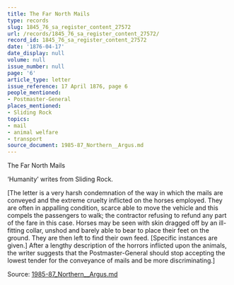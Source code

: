 ```yaml
---
title: The Far North Mails
type: records
slug: 1845_76_sa_register_content_27572
url: /records/1845_76_sa_register_content_27572/
record_id: 1845_76_sa_register_content_27572
date: '1876-04-17'
date_display: null
volume: null
issue_number: null
page: '6'
article_type: letter
issue_reference: 17 April 1876, page 6
people_mentioned:
- Postmaster-General
places_mentioned:
- Sliding Rock
topics:
- mail
- animal welfare
- transport
source_document: 1985-87_Northern__Argus.md
---
```


The Far North Mails

‘Humanity’ writes from Sliding Rock.

[The letter is a very harsh condemnation of the way in which the mails are conveyed and the extreme cruelty inflicted on the horses employed.  They are often in appalling condition, scarce able to move the vehicle and this compels the passengers to walk; the contractor refusing to refund any part of the fare in this case.  Horses may be seen with skin dragged off by an ill-fitting collar, unshod and barely able to bear to place their feet on the ground.  They are then left to find their own feed.  [Specific instances are given.]  After a lengthy description of the horrors inflicted upon the animals, the writer suggests that the Postmaster-General should stop accepting the lowest tender for the conveyance of mails and be more discriminating.]

Source: [1985-87_Northern__Argus.md](/downloads/markdown/1985-87_Northern__Argus.md)
